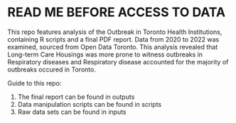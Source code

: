 # READ ME BEFORE ACCESS TO DATA

This repo features analysis of the Outbreak in Toronto Health Institutions, containing R scripts and a final PDF report. Data from 2020 to 2022 was examined, sourced from Open Data Toronto. This analysis revealed that Long-term Care Housings was more prone to witness outbreaks in Respiratory diseases and Respiratory disease accounted for the majority of outbreaks occured in Toronto.

Guide to this repo:
1. The final report can be found in outputs
2. Data manipulation scripts can be found in scripts
3. Raw data sets can be found in inputs
